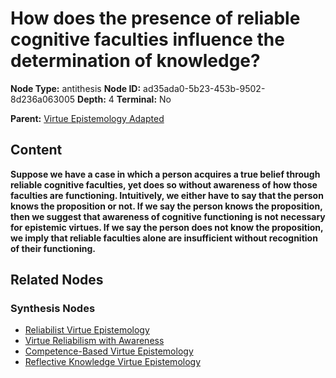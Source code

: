 # How does the presence of reliable cognitive faculties influence the determination of knowledge?

**Node Type:** antithesis
**Node ID:** ad35ada0-5b23-453b-9502-8d236a063005
**Depth:** 4
**Terminal:** No

**Parent:** [Virtue Epistemology Adapted](virtue-epistemology-adapted-synthesis-506dae82-b34a-4a31-92f2-652129bcc885.md)

## Content

**Suppose we have a case in which a person acquires a true belief through reliable cognitive faculties, yet does so without awareness of how those faculties are functioning. Intuitively, we either have to say that the person knows the proposition or not. If we say the person knows the proposition, then we suggest that awareness of cognitive functioning is not necessary for epistemic virtues. If we say the person does not know the proposition, we imply that reliable faculties alone are insufficient without recognition of their functioning.**

## Related Nodes

### Synthesis Nodes

- [Reliabilist Virtue Epistemology](reliabilist-virtue-epistemology-synthesis-94fe4105-1fa4-41eb-b625-5f96d2829bbc.md)
- [Virtue Reliabilism with Awareness](virtue-reliabilism-with-awareness-synthesis-9d6d6e07-cf2f-4683-8478-ce2e07956a81.md)
- [Competence-Based Virtue Epistemology](competence-based-virtue-epistemology-synthesis-a175eb73-d4c7-4238-a37e-cfe4d0b239b4.md)
- [Reflective Knowledge Virtue Epistemology](reflective-knowledge-virtue-epistemology-synthesis-8251add6-be7e-4b9a-8a74-2bec58b78ae9.md)
